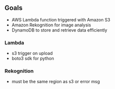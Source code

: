 ## Goals

- AWS Lambda function triggered with Amazon S3
- Amazon Rekognition for image analysis
- DynamoDB to store and retrieve data efficiently

### Lambda

- s3 trigger on upload
- boto3 sdk for python

### Rekognition

- must be the same region as s3 or error msg